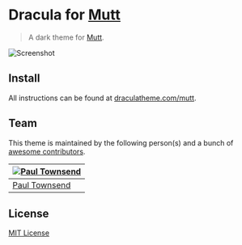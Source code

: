 # Dracula for [Mutt](http://www.mutt.org/)

> A dark theme for [Mutt](http://www.mutt.org/).

![Screenshot](https://draculatheme.com/assets/img/screenshots/mutt.png)

## Install

All instructions can be found at [draculatheme.com/mutt](https://draculatheme.com/mutt).

## Team

This theme is maintained by the following person(s) and a bunch of [awesome contributors](https://github.com/dracula/mutt/graphs/contributors).

[![Paul Townsend](https://avatars1.githubusercontent.com/u/453843?s=70)](https://github.com/paultownsend) |
--- |
[Paul Townsend](https://github.com/paultownsend) |

## License

[MIT License](./LICENSE)
